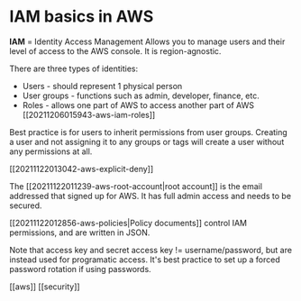 # IAM basics in AWS

**IAM** = Identity Access Management
Allows you to manage users and their level of access to the AWS console. It is region-agnostic.

There are three types of identities:
- Users - should represent 1 physical person
- User groups - functions such as admin, developer, finance, etc.
- Roles - allows one part of AWS to access another part of AWS [[20211206015943-aws-iam-roles]]

Best practice is for users to inherit permissions from user groups. Creating a user and not assigning it to any groups or tags will create a user without any permissions at all.

[[20211122013042-aws-explicit-deny]]

The [[20211122011239-aws-root-account|root account]] is the email addressed that signed up for AWS. It has full admin access and needs to be secured.

[[20211122012856-aws-policies|Policy documents]] control IAM permissions, and are written in JSON.

Note that access key and secret access key != username/password, but are instead used for programatic access. It's best practice to set up a forced password rotation if using passwords.

[[aws]]
[[security]]
